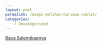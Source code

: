 ```yaml
---
layout: post
permalink: /mimpi-melihat-harimau-coklat/
categories:
    - Uncategorized
---
```


[Baca Selengkapnya](/06)
